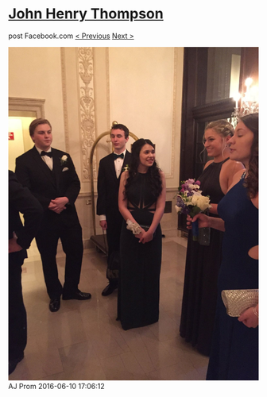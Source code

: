 # [John Henry Thompson](../README.md)
post Facebook.com
[< Previous](2016-06-10-16.md) [Next >](2016-06-10-18.md)

[![](../media/2016-06-10/AJ-Prom-15.jpg)](../README.md)
AJ Prom
2016-06-10 17:06:12